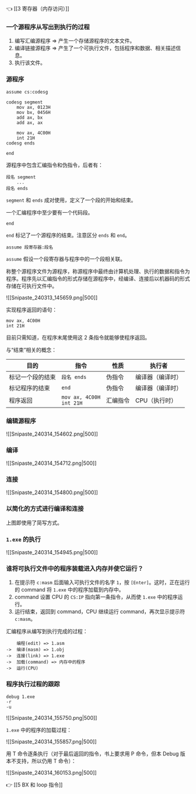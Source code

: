 👈 [[3 寄存器（内存访问）]]

### 一个源程序从写出到执行的过程

1. 编写汇编源程序 => 产生一个存储源程序的文本文件。
2. 编译链接源程序 => 产生了一个可执行文件，包括程序和数据、相关描述信息。
3. 执行该文件。

### 源程序

```asmatmel
assume cs:codesg

codesg segment
	mov ax, 0123H
	mov bx, 0456H
	add ax, bx
	add ax, ax
	
	mov ax, 4C00H
	int 21H
codesg ends

end
```

源程序中包含汇编指令和伪指令，后者有：

```asmatmel
段名 segment
	...
段名 ends
```

`segment` 和 `ends` 成对使用，定义了一个段的开始和结束。

一个汇编程序中至少要有一个代码段。

```asmatmel
end
```

`end` 标记了一个源程序的结束。注意区分 `ends` 和 `end`。

```asmatmel
assume 段寄存器:段名
```

`assume` 假设一个段寄存器与程序中的一个段相关联。

称整个源程序文件为源程序，称源程序中最终由计算机处理、执行的数据和指令为程序。程序先以汇编指令的形式存储在源程序中，经编译、连接后以机器码的形式存储在可执行文件中。

![[Snipaste_240313_145659.png|500]]

实现程序返回的语句：

```asmatmel
mov ax, 4C00H
int 21H
```

目前只需知道，在程序末尾使用这 2 条指令就能够使程序返回。

与“结束”相关的概念：

| 目的       | 指令                           | 性质   | 执行者      |
| -------- | ---------------------------- | ---- | -------- |
| 标记一个段的结束 | `段名 ends`                    | 伪指令  | 编译器（编译时） |
| 标记程序的结束  | `end`                        | 伪指令  | 编译器（编译时） |
| 程序返回     | `mov ax, 4C00H`<br>`int 21H` | 汇编指令 | CPU（执行时） |

### 编辑源程序

![[Snipaste_240314_154602.png|500]]

### 编译

![[Snipaste_240314_154712.png|500]]

### 连接

![[Snipaste_240314_154800.png|500]]

### 以简化的方式进行编译和连接

上图即使用了简写方式。

### `1.exe` 的执行

![[Snipaste_240314_154945.png|500]]

### 谁将可执行文件中的程序装载进入内存并使它运行？

1. 在提示符 `c:masm` 后面输入可执行文件的名字 `1`，按 `[Enter]`。这时，正在运行的 command 将 `1.exe` 中的程序加载到内存中。
2. command 设置 CPU 的 `CS:IP` 指向第一条指令，从而使 `1.exe` 中的程序运行。
3. 运行结束，返回到 command，CPU 继续运行 command，再次显示提示符 `c:masm`。

汇编程序从编写到执行完成的过程：

```text
	编程(edit) => 1.asm
->  编译(masm) => 1.obj
->  连接(link) => 1.exe
->  加载(command) => 内存中的程序
->  运行(CPU)
```

### 程序执行过程的跟踪

```text
debug 1.exe
-r
-u
```

![[Snipaste_240314_155750.png|500]]

`1.exe` 中的程序的加载过程：

![[Snipaste_240314_155857.png|500]]

用 T 命令逐条执行（对于最后返回的指令，书上要求用 P 命令，但本 Debug 版本不支持，所以仍用 T 命令）：

![[Snipaste_240314_160153.png|500]]

👉 [[5 BX 和 loop 指令]]